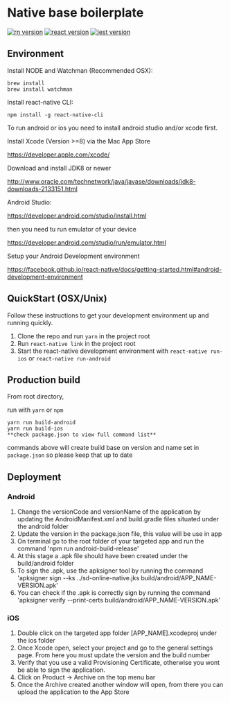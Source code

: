 # Native base boilerplate

[![rn version][rn-badge]][rn-url] [![react version][react-badge]][react-url] [![jest version][jest-badge]][jest-url]

## Environment

Install NODE and Watchman (Recommended OSX):
```
brew install
brew install watchman
```

Install react-native CLI:
```
npm install -g react-native-cli
```

To run android or ios you need to install android studio and/or xcode first.

Install Xcode  (Version >=8) via the Mac App Store

https://developer.apple.com/xcode/

Download and install JDK8 or newer

http://www.oracle.com/technetwork/java/javase/downloads/jdk8-downloads-2133151.html

Android Studio:

https://developer.android.com/studio/install.html

then you need tu run emulator of your device

https://developer.android.com/studio/run/emulator.html

Setup your Android Development environment

https://facebook.github.io/react-native/docs/getting-started.html#android-development-environment

QuickStart (OSX/Unix)
-----------------------

Follow these instructions to get your development environment up and running quickly.

1. Clone the repo and run `yarn` in the project root
1. Run `react-native link` in the project root
1. Start the react-native development environment with `react-native run-ios` or `react-native run-android`

## Production build

From root directory,

run with `yarn` or `npm`

```
yarn run build-android
yarn run build-ios
**check package.json to view full command list**
```

commands above will create build base on version and name set in `package.json` so please keep that up to date

## Deployment

### Android
1. Change the versionCode and versionName of the application by updating the AndroidManifest.xml and build.gradle files situated under the android folder
2. Update the version in the package.json file, this value will be use in app
3. On terminal go to the root folder of your targeted app and run the command 'npm run android-build-release'
4. At this stage a .apk file should have been created under the build/android folder
5. To sign the .apk, use the apksigner tool by running the command 'apksigner sign --ks ../sd-online-native.jks build/android/APP_NAME-VERSION.apk'
6. You can check if the .apk is correctly sign by running the command 'apksigner verify --print-certs build/android/APP_NAME-VERSION.apk'


### iOS
1. Double click on the targeted app folder [APP_NAME].xcodeproj under the ios folder
2. Once Xcode open, select your project and go to the general settings page. From here you must update the version and the build number
3. Verify that you use a valid Provisioning Certificate, otherwise you wont be able to sign the application.
4. Click on Product -> Archive on the top menu bar
5. Once the Archive created another window will open, from there you can upload the application to the App Store


[rn-badge]: https://img.shields.io/badge/RN-0.57.*-green.svg?style=flat
[rn-url]: https://facebook.github.io/react-native/
[react-badge]: https://img.shields.io/badge/React-16.6.*-green.svg?style=flat
[react-url]: https://reactjs.org/
[jest-badge]: https://img.shields.io/badge/Jest-23.6.*-green.svg?style=flat
[jest-url]: https://facebook.github.io/jest/
